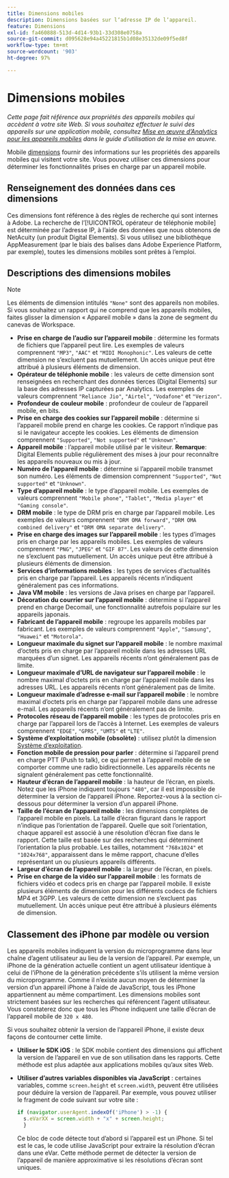 ```yaml
---
title: Dimensions mobiles
description: Dimensions basées sur lʼadresse IP de lʼappareil.
feature: Dimensions
exl-id: fa460888-513d-4d14-93b1-33d308e0758a
source-git-commit: d095628e94a45221815b1d08e35132de09f5ed8f
workflow-type: tm+mt
source-wordcount: '903'
ht-degree: 97%

---
```


# Dimensions mobiles

*Cette page fait référence aux propriétés des appareils mobiles qui accèdent à votre site Web. Si vous souhaitez effectuer le suivi des appareils sur une application mobile, consultez [Mise en œuvre d’Analytics pour les appareils mobiles](/help/implement/mobile-device-sdk.md) dans le guide d’utilisation de la mise en œuvre.*

Mobile [dimensions](overview.md) fournir des informations sur les propriétés des appareils mobiles qui visitent votre site. Vous pouvez utiliser ces dimensions pour déterminer les fonctionnalités prises en charge par un appareil mobile.

## Renseignement des données dans ces dimensions

Ces dimensions font référence à des règles de recherche qui sont internes à Adobe. La recherche de lʼ[!UICONTROL opérateur de téléphonie mobile] est déterminée par lʼadresse IP, à lʼaide des données que nous obtenons de NetAcuity (un produit Digital Elements).
Si vous utilisez une bibliothèque AppMeasurement (par le biais des balises dans Adobe Experience Platform, par exemple), toutes les dimensions mobiles sont prêtes à l’emploi.

## Descriptions des dimensions mobiles

>[!NOTE]
>
>Les éléments de dimension intitulés `"None"` sont des appareils non mobiles. Si vous souhaitez un rapport qui ne comprend que les appareils mobiles, faites glisser la dimension « Appareil mobile » dans la zone de segment du canevas de Workspace.

* **Prise en charge de l’audio sur l’appareil mobile** : détermine les formats de fichiers que l’appareil peut lire. Les exemples de valeurs comprennent `"MP3"`, `"AAC"` et `"MIDI Monophonic"`. Les valeurs de cette dimension ne s’excluent pas mutuellement. Un accès unique peut être attribué à plusieurs éléments de dimension.
* **Opérateur de téléphonie mobile** : les valeurs de cette dimension sont renseignées en recherchant des données tierces (Digital Elements) sur la base des adresses IP capturées par Analytics. Les exemples de valeurs comprennent `"Reliance Jio"`, `"Airtel"`, `"Vodafone"` et `"Verizon"`.
* **Profondeur de couleur mobile** : profondeur de couleur de l’appareil mobile, en bits.
* **Prise en charge des cookies sur l’appareil mobile** : détermine si l’appareil mobile prend en charge les cookies. Ce rapport n’indique pas si le navigateur accepte les cookies. Les éléments de dimension comprennent `"Supported"`, `"Not supported"` et `"Unknown"`.
* **Appareil mobile** : l’appareil mobile utilisé par le visiteur. **Remarque**: Digital Elements publie régulièrement des mises à jour pour reconnaître les appareils nouveaux ou mis à jour.
* **Numéro de l’appareil mobile** : détermine si l’appareil mobile transmet son numéro. Les éléments de dimension comprennent `"Supported"`, `"Not supported"` et `"Unknown"`.
* **Type d’appareil mobile** : le type d’appareil mobile. Les exemples de valeurs comprennent `"Mobile phone"`, `"Tablet"`, `"Media player"` et `"Gaming console"`.
* **DRM mobile** : le type de DRM pris en charge par l’appareil mobile. Les exemples de valeurs comprennent `"DRM OMA forward"`, `"DRM OMA combined delivery"` et `"DRM OMA separate delivery"`.
* **Prise en charge des images sur l’appareil mobile** : les types d’images pris en charge par les appareils mobiles. Les exemples de valeurs comprennent `"PNG"`, `"JPEG"` et `"GIF 87"`. Les valeurs de cette dimension ne s’excluent pas mutuellement. Un accès unique peut être attribué à plusieurs éléments de dimension.
* **Services d’informations mobiles** : les types de services d’actualités pris en charge par l’appareil. Les appareils récents n’indiquent généralement pas ces informations.
* **Java VM mobile** : les versions de Java prises en charge par l’appareil.
* **Décoration du courrier sur l’appareil mobile** : détermine si l’appareil prend en charge Decomail, une fonctionnalité autrefois populaire sur les appareils japonais.
* **Fabricant de l’appareil mobile** : regroupe les appareils mobiles par fabricant. Les exemples de valeurs comprennent `"Apple"`, `"Samsung"`, `"Huawei"` et `"Motorola"`.
* **Longueur maximale du signet sur l’appareil mobile** : le nombre maximal d’octets pris en charge par l’appareil mobile dans les adresses URL marquées d’un signet. Les appareils récents n’ont généralement pas de limite.
* **Longueur maximale d’URL de navigateur sur l’appareil mobile** : le nombre maximal d’octets pris en charge par l’appareil mobile dans les adresses URL. Les appareils récents n’ont généralement pas de limite.
* **Longueur maximale d’adresse e-mail sur l’appareil mobile** : le nombre maximal d’octets pris en charge par l’appareil mobile dans une adresse e-mail. Les appareils récents n’ont généralement pas de limite.
* **Protocoles réseau de l’appareil mobile** : les types de protocoles pris en charge par l’appareil lors de l’accès à Internet. Les exemples de valeurs comprennent `"EDGE"`, `"GPRS"`, `"UMTS"` et `"LTE"`.
* **Système d’exploitation mobile (obsolète)** : utilisez plutôt la dimension [Système d’exploitation](operating-systems.md).
* **Fonction mobile de pression pour parler** : détermine si l’appareil prend en charge PTT (Push to talk), ce qui permet à l’appareil mobile de se comporter comme une radio bidirectionnelle. Les appareils récents ne signalent généralement pas cette fonctionnalité.
* **Hauteur d’écran de l’appareil mobile** : la hauteur de l’écran, en pixels. Notez que les iPhone indiquent toujours `"480"`, car il est impossible de déterminer la version de l’appareil iPhone. Reportez-vous à la section ci-dessous pour déterminer la version d’un appareil iPhone.
* **Taille de l’écran de l’appareil mobile** : les dimensions complètes de l’appareil mobile en pixels. La taille d’écran figurant dans le rapport n’indique pas l’orientation de l’appareil. Quelle que soit l’orientation, chaque appareil est associé à une résolution d’écran fixe dans le rapport. Cette taille est basée sur des recherches qui déterminent l’orientation la plus probable. Les tailles, notamment `"768x1024"` et `"1024x768"`, apparaissent dans le même rapport, chacune d’elles représentant un ou plusieurs appareils différents.
* **Largeur d’écran de l’appareil mobile** : la largeur de l’écran, en pixels.
* **Prise en charge de la vidéo sur l’appareil mobile** : les formats de fichiers vidéo et codecs pris en charge par l’appareil mobile. Il existe plusieurs éléments de dimension pour les différents codecs de fichiers MP4 et 3GPP. Les valeurs de cette dimension ne s’excluent pas mutuellement. Un accès unique peut être attribué à plusieurs éléments de dimension.

## Classement des iPhone par modèle ou version

Les appareils mobiles indiquent la version du microprogramme dans leur chaîne d’agent utilisateur au lieu de la version de l’appareil. Par exemple, un iPhone de la génération actuelle contient un agent utilisateur identique à celui de l’iPhone de la génération précédente s’ils utilisent la même version du microprogramme. Comme il n’existe aucun moyen de déterminer la version d’un appareil iPhone à l’aide de JavaScript, tous les iPhone appartiennent au même compartiment. Les dimensions mobiles sont strictement basées sur les recherches qui référencent l’agent utilisateur. Vous constaterez donc que tous les iPhone indiquent une taille d’écran de l’appareil mobile de `320 x 480`.

Si vous souhaitez obtenir la version de l’appareil iPhone, il existe deux façons de contourner cette limite.

* **Utiliser le SDK iOS** : le SDK mobile contient des dimensions qui affichent la version de l’appareil en vue de son utilisation dans les rapports. Cette méthode est plus adaptée aux applications mobiles qu’aux sites Web.
* **Utiliser d’autres variables disponibles via JavaScript** : certaines variables, comme `screen.height` et `screen.width`, peuvent être utilisées pour déduire la version de l’appareil. Par exemple, vous pouvez utiliser le fragment de code suivant sur votre site :

  ```js
  if (navigator.userAgent.indexOf('iPhone') > -1) {
    s.eVarXX = screen.width + "x" + screen.height;
    }
  ```

  Ce bloc de code détecte tout d’abord si l’appareil est un iPhone. Si tel est le cas, le code utilise JavaScript pour extraire la résolution d’écran dans une eVar. Cette méthode permet de détecter la version de l’appareil de manière approximative si les résolutions d’écran sont uniques.

